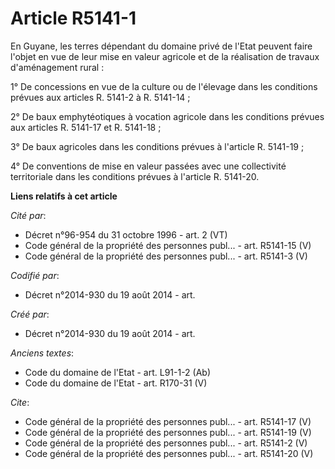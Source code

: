 # Article R5141-1

En Guyane, les terres dépendant du domaine privé de l'Etat peuvent faire l'objet en vue de leur mise en valeur agricole et de
la réalisation de travaux d'aménagement rural :

1° De concessions en vue de la culture ou de l'élevage dans les conditions prévues aux articles R. 5141-2 à R. 5141-14 ;

2° De baux emphytéotiques à vocation agricole dans les conditions prévues aux articles R. 5141-17 et R. 5141-18 ;

3° De baux agricoles dans les conditions prévues à l'article R. 5141-19 ;

4° De conventions de mise en valeur passées avec une collectivité territoriale dans les conditions prévues à l'article R.
5141-20.

**Liens relatifs à cet article**

_Cité par_:

  - Décret n°96-954 du 31 octobre 1996 - art. 2 (VT)
  - Code général de la propriété des personnes publ... - art. R5141-15 (V)
  - Code général de la propriété des personnes publ... - art. R5141-3 (V)

_Codifié par_:

  - Décret n°2014-930 du 19 août 2014 - art.

_Créé par_:

  - Décret n°2014-930 du 19 août 2014 - art.

_Anciens textes_:

  - Code du domaine de l'Etat - art. L91-1-2 (Ab)
  - Code du domaine de l'Etat - art. R170-31 (V)

_Cite_:

  - Code général de la propriété des personnes publ... - art. R5141-17 (V)
  - Code général de la propriété des personnes publ... - art. R5141-19 (V)
  - Code général de la propriété des personnes publ... - art. R5141-2 (V)
  - Code général de la propriété des personnes publ... - art. R5141-20 (V)
